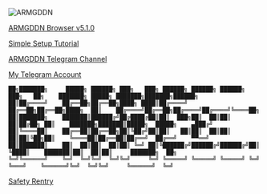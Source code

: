 ![ARMGDDN](https://github.com/KaladinDMP/AGBrowser/assets/92135051/88295dcb-9ede-4147-aedb-da98060d0b9a)


[ARMGDDN Browser v5.1.0](https://github.com/KaladinDMP/AGBrowser/releases/download/5.10.24/SETUP.7z)

[Simple Setup Tutorial](https://streamable.com/s8b1tl)

[ARMGDDN Telegram Channel](https://t.me/ARMGDDNGames)

[My Telegram Account](https://t.me/SickSoThr33)



```pre
██╗███████╗     █████╗ ██████╗ ███╗   ███╗ ██████╗ ██████╗ ██████╗ ███╗   ██╗    ███████╗ █████╗ ███████╗███████╗██████╗ 
██║██╔════╝    ██╔══██╗██╔══██╗████╗ ████║██╔════╝ ██╔══██╗██╔══██╗████╗  ██║    ██╔════╝██╔══██╗██╔════╝██╔════╝╚════██╗
██║███████╗    ███████║██████╔╝██╔████╔██║██║  ███╗██║  ██║██║  ██║██╔██╗ ██║    ███████╗███████║█████╗  █████╗    ▄███╔╝
██║╚════██║    ██╔══██║██╔══██╗██║╚██╔╝██║██║   ██║██║  ██║██║  ██║██║╚██╗██║    ╚════██║██╔══██║██╔══╝  ██╔══╝    ▀▀══╝ 
██║███████║    ██║  ██║██║  ██║██║ ╚═╝ ██║╚██████╔╝██████╔╝██████╔╝██║ ╚████║    ███████║██║  ██║██║     ███████╗  ██╗   
╚═╝╚══════╝    ╚═╝  ╚═╝╚═╝  ╚═╝╚═╝     ╚═╝ ╚═════╝ ╚═════╝ ╚═════╝ ╚═╝  ╚═══╝    ╚══════╝╚═╝  ╚═╝╚═╝     ╚══════╝  ╚═╝                                                                                                                                                                                                                                     
```

[Safety Rentry](https://rentry.co/IsARMGDDNSafe)
